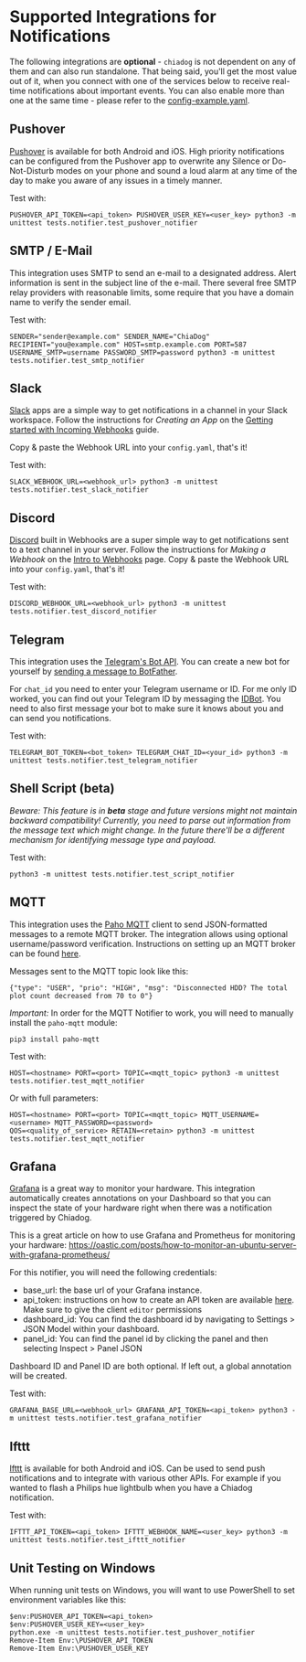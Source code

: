 # Supported Integrations for Notifications

The following integrations are **optional** - `chiadog`
is not dependent on any of them and can also run standalone. That being said, you'll get the most value out of it, when
you connect with one of the services below to receive real-time notifications about important events. You can also
enable more than one at the same time - please refer to the [config-example.yaml](config-example.yaml).

## Pushover

[Pushover](https://pushover.net/) is available for both Android and iOS. High priority notifications can be configured
from the Pushover app to overwrite any Silence or Do-Not-Disturb modes on your phone and sound a loud alarm at any time
of the day to make you aware of any issues in a timely manner.

Test with:

```
PUSHOVER_API_TOKEN=<api_token> PUSHOVER_USER_KEY=<user_key> python3 -m unittest tests.notifier.test_pushover_notifier
```

## SMTP / E-Mail

This integration uses SMTP to send an e-mail to a designated address. Alert information is sent in the subject line of
the e-mail. There several free SMTP relay providers with reasonable limits, some require that you have a domain name to
verify the sender email.

Test with:

```
SENDER="sender@example.com" SENDER_NAME="ChiaDog" RECIPIENT="you@example.com" HOST=smtp.example.com PORT=587 USERNAME_SMTP=username PASSWORD_SMTP=password python3 -m unittest tests.notifier.test_smtp_notifier
```

## Slack

[Slack](https://slack.com/) apps are a simple way to get notifications in a channel in your Slack workspace. Follow the
instructions for *Creating an App* on
the [Getting started with Incoming Webhooks](https://api.slack.com/messaging/webhooks#getting_started) guide.

Copy & paste the Webhook URL into your `config.yaml`, that's it!

Test with:

```
SLACK_WEBHOOK_URL=<webhook_url> python3 -m unittest tests.notifier.test_slack_notifier
```

## Discord

[Discord](https://discord.com/) built in Webhooks are a super simple way to get notifications sent to a text channel in
your server. Follow the instructions for *Making a Webhook* on
the [Intro to Webhooks](https://support.discord.com/hc/en-us/articles/228383668-Intro-to-Webhooks) page. Copy & paste
the Webhook URL into your `config.yaml`, that's it!

Test with:

```
DISCORD_WEBHOOK_URL=<webhook_url> python3 -m unittest tests.notifier.test_discord_notifier
```

## Telegram

This integration uses the [Telegram's Bot API](https://core.telegram.org/bots). You can create a new bot for yourself
by [sending a message to BotFather](https://core.telegram.org/bots#6-botfather).

For `chat_id` you need to enter your Telegram username or ID. For me only ID worked, you can find out your Telegram ID
by messaging the [IDBot](https://telegram.me/myidbot). You need to also first message your bot to make sure it knows
about you and can send you notifications.

Test with:

```
TELEGRAM_BOT_TOKEN=<bot_token> TELEGRAM_CHAT_ID=<your_id> python3 -m unittest tests.notifier.test_telegram_notifier
```

## Shell Script (beta)

*Beware: This feature is in **beta** stage and future versions might not maintain backward compatibility!
Currently, you need to parse out information from the message text which might change. In the future there'll be a
different mechanism for identifying message type and payload.*

Test with:

```
python3 -m unittest tests.notifier.test_script_notifier
```

## MQTT

This integration uses the [Paho MQTT](https://pypi.org/project/paho-mqtt/) client to send JSON-formatted messages to
a remote MQTT broker. The integration allows using optional username/password verification. Instructions on setting 
up an MQTT broker can be found 
[here](https://www.vultr.com/docs/how-to-install-mosquitto-mqtt-broker-server-on-ubuntu-16-04). 

Messages sent to the MQTT topic look like this:

`{"type": "USER", "prio": "HIGH", "msg": "Disconnected HDD? The total plot count decreased from 70 to 0"}`

*Important:* In order for the MQTT Notifier to work, you will need to manually install the `paho-mqtt` module:

`pip3 install paho-mqtt`

Test with:

```
HOST=<hostname> PORT=<port> TOPIC=<mqtt_topic> python3 -m unittest tests.notifier.test_mqtt_notifier 
```

Or with full parameters:

```
HOST=<hostname> PORT=<port> TOPIC=<mqtt_topic> MQTT_USERNAME=<username> MQTT_PASSWORD=<password> 
QOS=<quality_of_service> RETAIN=<retain> python3 -m unittest tests.notifier.test_mqtt_notifier
```

## Grafana

[Grafana](https://grafana.com/) is a great way to monitor your hardware. This integration automatically creates
annotations on your Dashboard so that you can inspect the state of your hardware right when there was a notification
triggered by Chiadog. 

This is a great article on how to use Grafana and Prometheus for monitoring your hardware:
https://oastic.com/posts/how-to-monitor-an-ubuntu-server-with-grafana-prometheus/

For this notifier, you will need the following credentials:

- base_url: the base url of your Grafana instance.
- api_token: instructions on how to create an API token are available [here](https://grafana.com/docs/grafana/latest/http_api/auth/#create-api-token). Make sure to give the client `editor` permissions
- dashboard_id: You can find the dashboard id by navigating to Settings > JSON Model within your dashboard.
- panel_id: You can find the panel id by clicking the panel and then selecting Inspect > Panel JSON

Dashboard ID and Panel ID are both optional. If left out, a global annotation will be created.

Test with:

```
GRAFANA_BASE_URL=<webhook_url> GRAFANA_API_TOKEN=<api_token> python3 -m unittest tests.notifier.test_grafana_notifier
```

## Ifttt

[Ifttt](https://ifttt.com/) is available for both Android and iOS. Can be used to send push notifications and to integrate with various other APIs.  For example if you wanted to flash a Philips hue lightbulb when you have a Chiadog notification.

Test with:

```
IFTTT_API_TOKEN=<api_token> IFTTT_WEBHOOK_NAME=<user_key> python3 -m unittest tests.notifier.test_ifttt_notifier
```

## Unit Testing on Windows

When running unit tests on Windows, you will want to use PowerShell to set environment variables like this:

```
$env:PUSHOVER_API_TOKEN=<api_token>
$env:PUSHOVER_USER_KEY=<user_key>
python.exe -m unittest tests.notifier.test_pushover_notifier
Remove-Item Env:\PUSHOVER_API_TOKEN
Remove-Item Env:\PUSHOVER_USER_KEY
```
